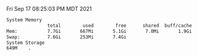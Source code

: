 Fri Sep 17 08:25:03 PM MDT 2021
```bash
System Memory
               total        used        free      shared  buff/cache   available
Mem:           7.7Gi       667Mi       5.1Gi       7.0Mi       1.9Gi       6.7Gi
Swap:          7.6Gi       253Mi       7.4Gi
System Storage
649M	.
```
```bash
